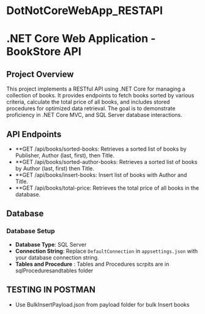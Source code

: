 # DotNotCoreWebApp_RESTAPI

# .NET Core Web Application - BookStore API

## Project Overview
This project implements a RESTful API using .NET Core for managing a collection of books. It provides endpoints to fetch books sorted by various criteria, calculate the total price of all books, and includes stored procedures for optimized data retrieval. The goal is to demonstrate proficiency in .NET Core MVC, and SQL Server database interactions.

## API Endpoints
- **GET /api/books/sorted-books: Retrieves a sorted list of books by Publisher, Author (last, first), then Title.
- **GET /api/books/sorted-author-books: Retrieves a sorted list of books by Author (last, first) then Title.
- **GET /api/books/insert-books: Insert list of books with Author and Title.
- **GET /api/books/total-price: Retrieves the total price of all books in the database.

## Database
### Database Setup
- **Database Type**: SQL Server
- **Connection String**: Replace `DefaultConnection` in `appsettings.json` with your database connection string.
- **Tables and Procedure** : Tables and Procedures scrpits are in sqlProceduresandtables folder
  
## TESTING IN POSTMAN
- Use BulkInsertPayload.json from payload folder for bulk Insert books
